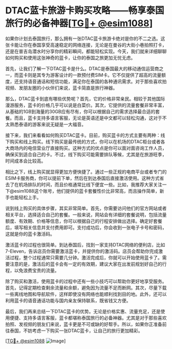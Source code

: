 # DTAC蓝卡旅游卡购买攻略——畅享泰国旅行的必备神器[[TG💪+ @esim1088](https://t.me/s/esim1088)]

如果你计划去泰国旅行，那么拥有一张DTAC蓝卡旅游卡绝对是你的不二之选。这张卡能让你在泰国享受高速稳定的网络连接，无论是在曼谷的大街小巷拍照打卡，还是在普吉岛潜水时分享你的精彩瞬间，都能轻松实现。今天，我们就来详细聊聊如何购买和使用这张神奇的蓝卡，让你的泰国之旅更加无忧无虑。

首先，让我们了解一下DTAC蓝卡是什么。DTAC是泰国最大的移动通信运营商之一，而蓝卡则是其专为游客设计的一款预付费SIM卡。它不仅提供了超高的流量额度，还支持语音通话和短信功能，满足你在泰国的各种通讯需求。对于那些喜欢拍视频、发朋友圈的小伙伴们来说，蓝卡简直是旅行神器。

那么，DTAC蓝卡到底有哪些优势呢？首先，它的价格非常亲民。相较于其他国际漫游服务，蓝卡的价格几乎可以说是白菜价。其次，它提供的流量套餐非常丰富，从基础的1GB到海量的30GB应有尽有，你可以根据自己的需求选择最合适的套餐。而且，蓝卡支持多语言客服，无论是英语还是中文都可以轻松沟通，这对于不太熟悉泰语的游客来说无疑是一大福音。

接下来，我们来看看如何购买DTAC蓝卡。目前，购买蓝卡的方式主要有两种：线下购买和线上购买。线下购买是最传统的方式，你可以在机场的DTAC柜台或者各大商场内的电信营业厅直接购买。这种方式的优点是你可以面对面咨询工作人员，确保买到适合自己的卡。不过，线下购买可能需要排队等候，尤其是在旅游旺季，时间成本会比较高。

相比之下，线上购买就显得更加方便快捷了。通过一些正规的电商平台或者专门的ESIM卡服务商，你可以提前下单，然后在到达泰国后直接激活使用。这种方式省去了在机场排队的时间，而且价格通常比线下便宜一些。比如，我推荐大家关注一下@esim1088这个账号，他们提供的蓝卡套餐性价比非常高，而且操作简单，新手也能轻松上手。

说到线上购买的具体步骤，其实非常简单。首先，你需要访问他们的官方网站或者相关平台，选择适合自己的套餐。一般来说，网站会有详细的套餐说明，包括流量额度、有效期、价格等信息，你可以根据自己的行程安排做出选择。确定好套餐后，填写相关信息并支付费用即可。支付成功后，你会收到一张电子卡号和密码，这就是你的蓝卡激活码。

激活蓝卡的过程也很简单。到达泰国后，找到一家支持DTAC网络的便利店，比如7-Eleven，告诉店员你需要激活蓝卡，并提供你的激活码。店员会帮助你完成激活过程，整个过程通常只需要几分钟。激活完成后，你就可以开始使用蓝卡了。需要注意的是，激活后的蓝卡会有一定的有效期，建议大家在出发前规划好自己的行程，以免浪费宝贵的流量。

除了购买和激活，使用蓝卡的过程中还有一些小技巧可以帮助你更好地享受服务。首先，记得定期检查剩余流量和余额，避免因为流量不足而断网。其次，尽量下载一些离线地图和导航软件，这样即使没有网络也能顺利找到目的地。此外，还可以利用蓝卡的语音通话功能与国内亲友保持联系，既省钱又方便。

最后，我们再来总结一下DTAC蓝卡的优势。无论是价格实惠、流量充足，还是使用便捷、支持多语言客服，蓝卡都堪称泰国旅行的必备神器。尤其是对于那些喜欢拍照、发视频的朋友们来说，蓝卡更是不可或缺的好帮手。所以，如果你正准备前往泰国，不妨考虑一下购买一张DTAC蓝卡，让自己的旅行更加精彩。

[[TG💪+ @esim1088](https://t.me/s/esim1088) ![Image](https://i.postimg.cc/4NQfJmqS/Snipaste-2025-05-13-00-14-12.png)]